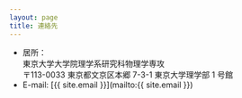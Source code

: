 ```yaml
---
layout: page
title: 連絡先
---
```


- 居所：  
  東京大学大学院理学系研究科物理学専攻  
  〒113-0033 東京都文京区本郷 7-3-1 東京大学理学部 1 号館   
- E-mail: [{{ site.email }}](mailto:{{ site.email }})

